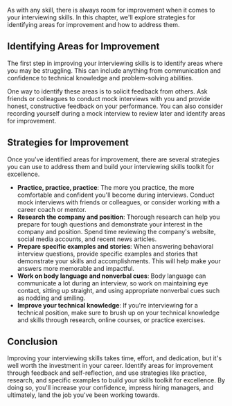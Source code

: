 
As with any skill, there is always room for improvement when it comes to your interviewing skills. In this chapter, we'll explore strategies for identifying areas for improvement and how to address them.

Identifying Areas for Improvement
---------------------------------

The first step in improving your interviewing skills is to identify areas where you may be struggling. This can include anything from communication and confidence to technical knowledge and problem-solving abilities.

One way to identify these areas is to solicit feedback from others. Ask friends or colleagues to conduct mock interviews with you and provide honest, constructive feedback on your performance. You can also consider recording yourself during a mock interview to review later and identify areas for improvement.

Strategies for Improvement
--------------------------

Once you've identified areas for improvement, there are several strategies you can use to address them and build your interviewing skills toolkit for excellence.

* **Practice, practice, practice**: The more you practice, the more comfortable and confident you'll become during interviews. Conduct mock interviews with friends or colleagues, or consider working with a career coach or mentor.
* **Research the company and position**: Thorough research can help you prepare for tough questions and demonstrate your interest in the company and position. Spend time reviewing the company's website, social media accounts, and recent news articles.
* **Prepare specific examples and stories**: When answering behavioral interview questions, provide specific examples and stories that demonstrate your skills and accomplishments. This will help make your answers more memorable and impactful.
* **Work on body language and nonverbal cues**: Body language can communicate a lot during an interview, so work on maintaining eye contact, sitting up straight, and using appropriate nonverbal cues such as nodding and smiling.
* **Improve your technical knowledge**: If you're interviewing for a technical position, make sure to brush up on your technical knowledge and skills through research, online courses, or practice exercises.

Conclusion
----------

Improving your interviewing skills takes time, effort, and dedication, but it's well worth the investment in your career. Identify areas for improvement through feedback and self-reflection, and use strategies like practice, research, and specific examples to build your skills toolkit for excellence. By doing so, you'll increase your confidence, impress hiring managers, and ultimately, land the job you've been working towards.
